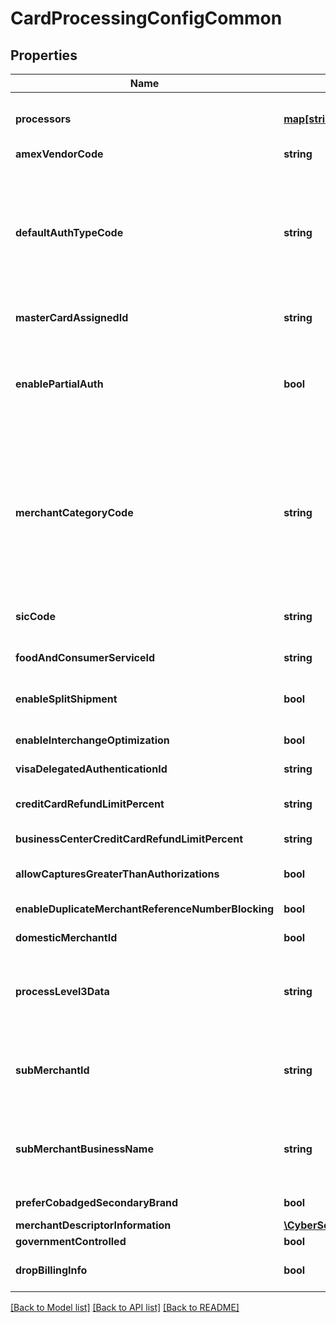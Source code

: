 # CardProcessingConfigCommon

## Properties
Name | Type | Description | Notes
------------ | ------------- | ------------- | -------------
**processors** | [**map[string,\CyberSource\Model\CardProcessingConfigCommonProcessors]**](CardProcessingConfigCommonProcessors.md) | e.g. * amexdirect * barclays2 * CUP * EFTPOS * fdiglobal * gpngsapv3 * gpx * smartfdc * tsys * vero * VPC  For VPC, CUP and EFTPOS processors, replace the processor name from VPC or CUP or EFTPOS to the actual processor name in the sample request. e.g. replace VPC with &amp;lt;your vpc processor&amp;gt; | [optional] 
**amexVendorCode** | **string** | Vendor code assigned by American Express. Applicable for TSYS (tsys) processor. | [optional] 
**defaultAuthTypeCode** | **string** | Authorization Finality indicator. Please note that the input can be in small case or capitals but response is in small case as of now. It will be made capitals everywhere in the next version. Applicable for Elavon Americas (elavonamericas), TSYS (tsys), Barclays (barclays2), Streamline (streamline2), Six (six), Barclays HISO (barclayshiso), GPN (gpn), FDI Global (fdiglobal), GPX (gpx), Paymentech Tampa (paymentechtampa), FDC Nashville (smartfdc), VPC and Chase Paymentech Salem (chasepaymentechsalem) processors.  Validation details (for selected processors)...  &lt;table&gt; &lt;thead&gt;&lt;tr&gt;&lt;th&gt;Processor&lt;/th&gt;&lt;th&gt;Acceptance Type&lt;/th&gt;&lt;th&gt;Required&lt;/th&gt;&lt;th&gt;Default Value&lt;/th&gt;&lt;/tr&gt;&lt;/thead&gt; &lt;tr&gt;&lt;td&gt;Barclays&lt;/td&gt;&lt;td&gt;cnp, cp, hybrid&lt;/td&gt;&lt;td&gt;No&lt;/td&gt;&lt;td&gt;FINAL&lt;/td&gt;&lt;/tr&gt; &lt;tr&gt;&lt;td&gt;Barclays HISO&lt;/td&gt;&lt;td&gt;cnp, cp, hybrid&lt;/td&gt;&lt;td&gt;Yes&lt;/td&gt;&lt;td&gt;FINAL&lt;/td&gt;&lt;/tr&gt; &lt;/table&gt;   Possible values: - PRE - FINAL - UNDEFINED | [optional] 
**masterCardAssignedId** | **string** | MAID aka MasterCard assigned ID, MasterCard equivalent of Merchant Verification Value by Visa. Applicable for VPC, GPX (gpx) and FDI Global (fdiglobal) processors. | [optional] 
**enablePartialAuth** | **bool** | Allow merchants to accept partial authorization approvals. Applicable for Elavon Americas (elavonamericas), VPC, GPX (gpx), FDI Global (fdiglobal), FDC Nashville (smartfdc), GPN (gpn), TSYS (tsys), American Express Direct (amexdirect), Paymentech Tampa (paymentechtampa) and Chase Paymentech Salem (chasepaymentechsalem) processors.  Validation details (for selected processors)...  &lt;table&gt; &lt;thead&gt;&lt;tr&gt;&lt;th&gt;Processor&lt;/th&gt;&lt;th&gt;Acceptance Type&lt;/th&gt;&lt;th&gt;Required&lt;/th&gt;&lt;th&gt;Default Value&lt;/th&gt;&lt;/tr&gt;&lt;/thead&gt; &lt;tr&gt;&lt;td&gt;American Express Direct&lt;/td&gt;&lt;td&gt;cnp, cp, hybrid&lt;/td&gt;&lt;td&gt;No&lt;/td&gt;&lt;td&gt;No&lt;/td&gt;&lt;/tr&gt; &lt;/table&gt; | [optional] 
**merchantCategoryCode** | **string** | Indicates type of business product or service of the merchant. Applicable for Chase Paymentech Salem (chasepaymentechsalem), FDI Global (fdiglobal), RUPAY, Elavon Americas (elavonamericas), American Express Direct (amexdirect), CMCIC (cmcic), GPX (gpx), VPC, TSYS (tsys), EFTPOS, CUP, Paymentech Tampa (paymentechtampa), CB2A, Barclays (barclays2), Prisma (prisma) and GPN (gpn) processors.  Validation details (for selected processors)...  &lt;table&gt; &lt;thead&gt;&lt;tr&gt;&lt;th&gt;Processor&lt;/th&gt;&lt;th&gt;Acceptance Type&lt;/th&gt;&lt;th&gt;Required&lt;/th&gt;&lt;th&gt;Min. Length&lt;/th&gt;&lt;th&gt;Max. Length&lt;/th&gt;&lt;th&gt;Regex&lt;/th&gt;&lt;/tr&gt;&lt;/thead&gt; &lt;tr&gt;&lt;td&gt;Barclays&lt;/td&gt;&lt;td&gt;cnp&lt;/td&gt;&lt;td&gt;No&lt;/td&gt;&lt;td&gt;4&lt;/td&gt;&lt;td&gt;4&lt;/td&gt;&lt;td&gt;^[0-9]+$&lt;/td&gt;&lt;/tr&gt; &lt;tr&gt;&lt;td&gt;American Express Direct&lt;/td&gt;&lt;td&gt;cnp, cp, hybrid&lt;/td&gt;&lt;td&gt;Yes&lt;/td&gt;&lt;td&gt;4&lt;/td&gt;&lt;td&gt;4&lt;/td&gt;&lt;td&gt;^[0-9]+$&lt;/td&gt;&lt;/tr&gt; &lt;/table&gt; | [optional] 
**sicCode** | **string** | The Standard Industrial Classification (SIC) are four-digit codes that categorize the industries that companies belong to based on their business activities. Standard Industrial Classification codes were mostly replaced by the six-digit North American Industry Classification System (NAICS). Applicable for VPC and GPX (gpx) processors. | [optional] 
**foodAndConsumerServiceId** | **string** | Food and Consumer Service ID. Identifies the merchant as being certified and approved to accept Food Stamps. Applicable for GPX (gpx) processor. | [optional] 
**enableSplitShipment** | **bool** | Enables you to split an order into multiple shipments with multiple captures. This feature is provided by CyberSource and supports three different scenarios:  * multiple authorizations * multiple captures * multiple authorizations with multiple captures  Applicable for VPC processors. | [optional] 
**enableInterchangeOptimization** | **bool** | Reduces your interchange fees by using automatic authorization refresh and automatic partial authorization reversal. Applicable for VPC processors. | [optional] 
**visaDelegatedAuthenticationId** | **string** | Identifier provided to merchants who opt for Visa&#39;s delegated authorization program. Applicable for VPC processors. | [optional] 
**creditCardRefundLimitPercent** | **string** | Blocks over-refunds when the aggregated refund amount is higher than the percentage set for this field. Applicable for GPX (gpx), VPC and Chase Paymentech Salem (chasepaymentechsalem) processors. | [optional] 
**businessCenterCreditCardRefundLimitPercent** | **string** | Limits refunds to the percentage set in this field. Applicable for GPX (gpx) and VPC processors. | [optional] 
**allowCapturesGreaterThanAuthorizations** | **bool** | Enables this merchant account to capture amounts greater than the authorization amount. Applicable for GPX (gpx), VPC, Paymentech Tampa (paymentechtampa) and Chase Paymentech Salem (chasepaymentechsalem) processors. | [optional] 
**enableDuplicateMerchantReferenceNumberBlocking** | **bool** | Helps prevent duplicate transactions. Applicable for VPC, GPX (gpx) and Chase Paymentech Salem (chasepaymentechsalem) processors. | [optional] 
**domesticMerchantId** | **bool** | This is a local merchant ID used by merchants in addition to the conventional merchant ID. This value is sent to the issuer. Applicable for VPC and Prisma (prisma) processors. | [optional] 
**processLevel3Data** | **string** | Indicates whether merchant processes Level 3 transactions. Applicable for TSYS (tsys), Barclays (barclays2), Paymentech Tampa (paymentechtampa), FDI Global (fdiglobal), Elavon Americas (elavonamericas) and Chase Paymentech Salem (chasepaymentechsalem) processors.  Validation details (for selected processors)...  &lt;table&gt; &lt;thead&gt;&lt;tr&gt;&lt;th&gt;Processor&lt;/th&gt;&lt;th&gt;Acceptance Type&lt;/th&gt;&lt;th&gt;Required&lt;/th&gt;&lt;/tr&gt;&lt;/thead&gt; &lt;tr&gt;&lt;td&gt;Barclays&lt;/td&gt;&lt;td&gt;cnp&lt;/td&gt;&lt;td&gt;No&lt;/td&gt;&lt;/tr&gt; &lt;/table&gt; | [optional] 
**subMerchantId** | **string** | The ID assigned to the sub-merchant. Applicable for American Express Direct (amexdirect) processor.  Validation details (for selected processors)...  &lt;table&gt; &lt;thead&gt;&lt;tr&gt;&lt;th&gt;Processor&lt;/th&gt;&lt;th&gt;Acceptance Type&lt;/th&gt;&lt;th&gt;Required&lt;/th&gt;&lt;th&gt;Min. Length&lt;/th&gt;&lt;th&gt;Max. Length&lt;/th&gt;&lt;th&gt;Regex&lt;/th&gt;&lt;/tr&gt;&lt;/thead&gt; &lt;tr&gt;&lt;td&gt;American Express Direct&lt;/td&gt;&lt;td&gt;cnp, cp, hybrid&lt;/td&gt;&lt;td&gt;No&lt;/td&gt;&lt;td&gt;1&lt;/td&gt;&lt;td&gt;20&lt;/td&gt;&lt;td&gt;^[0-9a-zA-Z&amp;#92;-&amp;#92;_&amp;#92;,\\s.]+$&lt;/td&gt;&lt;/tr&gt; &lt;/table&gt; | [optional] 
**subMerchantBusinessName** | **string** | Sub-merchant&#39;s business name. Applicable for American Express Direct (amexdirect) processor.  Validation details (for selected processors)...  &lt;table&gt; &lt;thead&gt;&lt;tr&gt;&lt;th&gt;Processor&lt;/th&gt;&lt;th&gt;Acceptance Type&lt;/th&gt;&lt;th&gt;Required&lt;/th&gt;&lt;th&gt;Min. Length&lt;/th&gt;&lt;th&gt;Max. Length&lt;/th&gt;&lt;th&gt;Regex&lt;/th&gt;&lt;/tr&gt;&lt;/thead&gt; &lt;tr&gt;&lt;td&gt;American Express Direct&lt;/td&gt;&lt;td&gt;cnp, cp, hybrid&lt;/td&gt;&lt;td&gt;No&lt;/td&gt;&lt;td&gt;1&lt;/td&gt;&lt;td&gt;37&lt;/td&gt;&lt;td&gt;^[0-9a-zA-Z&amp;#92;-&amp;#92;_&amp;#92;,\\s.]+$&lt;/td&gt;&lt;/tr&gt; &lt;/table&gt; | [optional] 
**preferCobadgedSecondaryBrand** | **bool** | It denotes merchant&#39;s preference on secondary brand for routing in case of co-branded cards. Applicable for EFTPOS processors. | [optional] 
**merchantDescriptorInformation** | [**\CyberSource\Model\CardProcessingConfigCommonMerchantDescriptorInformation**](CardProcessingConfigCommonMerchantDescriptorInformation.md) |  | [optional] 
**governmentControlled** | **bool** | Indicates whether the merchant is government controlled. Applicable for VPC processors. | [optional] 
**dropBillingInfo** | **bool** | This field is used to indicate whether the merchant wants to drop the billing information from the request. If this field is set to true, then the billing information will be dropped from the request. If this field is set to false, then the billing information will be sent in the request. | [optional] 

[[Back to Model list]](../README.md#documentation-for-models) [[Back to API list]](../README.md#documentation-for-api-endpoints) [[Back to README]](../README.md)



